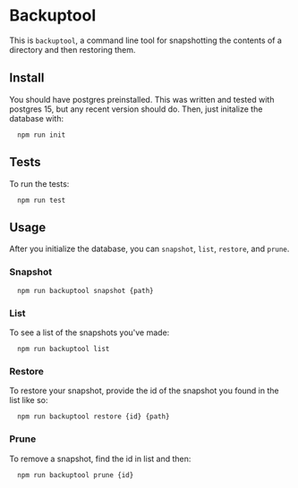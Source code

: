 # Backuptool
This is `backuptool`, a command line tool for snapshotting the contents of a directory and then restoring them.

## Install
You should have postgres preinstalled. This was written and tested with postgres 15, but any recent version should do. 
Then, just initalize the database with:
```
  npm run init
```

## Tests
To run the tests:
```
  npm run test
```

## Usage
After you initialize the database, you can `snapshot`, `list`, `restore`, and `prune`.

### Snapshot
```
  npm run backuptool snapshot {path}
```

### List
  To see a list of the snapshots you've made:
```
  npm run backuptool list
```

### Restore
  To restore your snapshot, provide the id of the snapshot you found in the list like so:
```
  npm run backuptool restore {id} {path}
```

### Prune
  To remove a snapshot, find the id in list and then:
```
  npm run backuptool prune {id}
```


  
